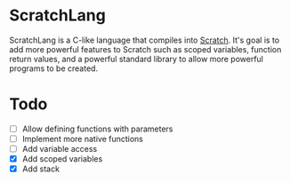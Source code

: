 # ScratchLang

ScratchLang is a C-like language that compiles into [Scratch](https://scratch.mit.edu). It's goal is to add more powerful features to Scratch such as scoped variables, function return values, and a powerful standard library to allow more powerful programs to be created.

# Todo

- [ ] Allow defining functions with parameters
- [ ] Implement more native functions
- [ ] Add variable access
- [x] Add scoped variables
- [x] Add stack
